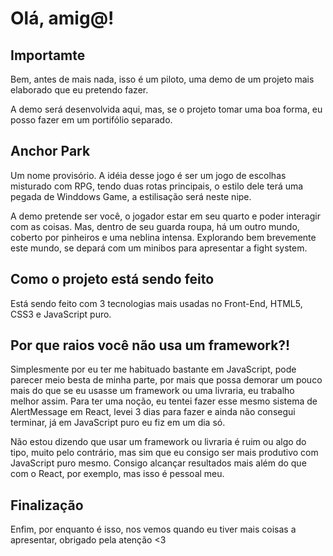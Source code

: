 <h1>Olá, amig@!</h1>
<h2>Importamte</h2>
<p>Bem, antes de mais nada, isso é um piloto, uma demo de um projeto mais elaborado que eu pretendo fazer.</p>
<p>A demo será desenvolvida aqui, mas, se o projeto tomar uma boa forma, eu posso fazer em um portifólio separado.</p>
<h2>Anchor Park</h2>
<p>Um nome provisório. A idéia desse jogo é ser um jogo de escolhas misturado com RPG, tendo duas rotas principais, o estilo dele terá uma pegada de Winddows Game, a estilisação será neste nipe.</p>
<p>A demo pretende ser você, o jogador estar em seu quarto e poder interagir com as coisas. Mas, dentro de seu guarda roupa, há um outro mundo, coberto por pinheiros e uma neblina intensa. Explorando bem brevemente este mundo, se depará com um minibos para apresentar a fight system.</p>
<h2>Como o projeto está sendo feito</h2>
<p>Está sendo feito com 3 tecnologias mais usadas no Front-End, HTML5, CSS3 e JavaScript puro.</p>
<h2>Por que raios você não usa um framework?!</h2>
<p>Simplesmente por eu ter me habituado bastante em JavaScript, pode parecer meio besta de minha parte, por mais que possa demorar um pouco mais do que se eu usasse um framework ou uma livraria, eu trabalho melhor assim. Para ter uma noção, eu tentei fazer esse mesmo sistema de AlertMessage em React, levei 3 dias para fazer e ainda não consegui terminar, já em JavaScript puro eu fiz em um dia só.</p>
<p>Não estou dizendo que usar um framework ou livraria é ruim ou algo do tipo, muito pelo contrário, mas sim que eu consigo ser mais produtivo com JavaScript puro mesmo. Consigo alcançar resultados mais além do que com o React, por exemplo, mas isso é pessoal meu.</p>
<h2>Finalização</h2>
<p>Enfim, por enquanto é isso, nos vemos quando eu tiver mais coisas a apresentar, obrigado pela atenção <3</p>